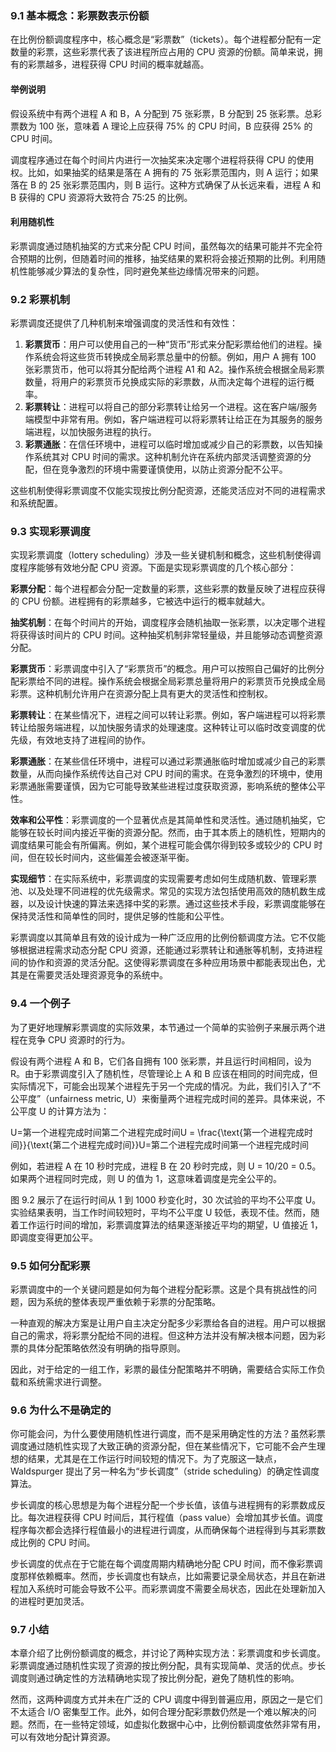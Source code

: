 ### 9.1 基本概念：彩票数表示份额

在比例份额调度程序中，核心概念是“彩票数”（tickets）。每个进程都分配有一定数量的彩票，这些彩票代表了该进程所应占用的 CPU 资源的份额。简单来说，拥有的彩票越多，进程获得 CPU 时间的概率就越高。

#### 举例说明

假设系统中有两个进程 A 和 B，A 分配到 75 张彩票，B 分配到 25 张彩票。总彩票数为 100 张，意味着 A 理论上应获得 75% 的 CPU 时间，B 应获得 25% 的 CPU 时间。

调度程序通过在每个时间片内进行一次抽奖来决定哪个进程将获得 CPU 的使用权。比如，如果抽奖的结果是落在 A 拥有的 75 张彩票范围内，则 A 运行；如果落在 B 的 25 张彩票范围内，则 B 运行。这种方式确保了从长远来看，进程 A 和 B 获得的 CPU 资源将大致符合 75:25 的比例。

#### 利用随机性

彩票调度通过随机抽奖的方式来分配 CPU 时间，虽然每次的结果可能并不完全符合预期的比例，但随着时间的推移，抽奖结果的累积将会接近预期的比例。利用随机性能够减少算法的复杂性，同时避免某些边缘情况带来的问题。

### 9.2 彩票机制

彩票调度还提供了几种机制来增强调度的灵活性和有效性：

1. **彩票货币**：用户可以使用自己的一种“货币”形式来分配彩票给他们的进程。操作系统会将这些货币转换成全局彩票总量中的份额。例如，用户 A 拥有 100 张彩票货币，他可以将其分配给两个进程 A1 和 A2。操作系统会根据全局彩票数量，将用户的彩票货币兑换成实际的彩票数，从而决定每个进程的运行概率。
2. **彩票转让**：进程可以将自己的部分彩票转让给另一个进程。这在客户端/服务端模型中非常有用。例如，客户端进程可以将彩票转让给正在为其服务的服务端进程，以加快服务进程的执行。
3. **彩票通胀**：在信任环境中，进程可以临时增加或减少自己的彩票数，以告知操作系统其对 CPU 时间的需求。这种机制允许在系统内部灵活调整资源的分配，但在竞争激烈的环境中需要谨慎使用，以防止资源分配不公平。

这些机制使得彩票调度不仅能实现按比例分配资源，还能灵活应对不同的进程需求和系统配置。

### 9.3 实现彩票调度

实现彩票调度（lottery scheduling）涉及一些关键机制和概念，这些机制使得调度程序能够有效地分配 CPU 资源。下面是实现彩票调度的几个核心部分：

**彩票分配**：每个进程都会分配一定数量的彩票，这些彩票的数量反映了进程应获得的 CPU 份额。进程拥有的彩票越多，它被选中运行的概率就越大。

**抽奖机制**：在每个时间片的开始，调度程序会随机抽取一张彩票，以决定哪个进程将获得该时间片的 CPU 时间。这种抽奖机制非常轻量级，并且能够动态调整资源分配。

**彩票货币**：彩票调度中引入了“彩票货币”的概念。用户可以按照自己偏好的比例分配彩票给不同的进程。操作系统会根据全局彩票总量将用户的彩票货币兑换成全局彩票。这种机制允许用户在资源分配上具有更大的灵活性和控制权。

**彩票转让**：在某些情况下，进程之间可以转让彩票。例如，客户端进程可以将彩票转让给服务端进程，以加快服务请求的处理速度。这种转让可以临时改变调度的优先级，有效地支持了进程间的协作。

**彩票通胀**：在某些信任环境中，进程可以通过彩票通胀临时增加或减少自己的彩票数量，从而向操作系统传达自己对 CPU 时间的需求。在竞争激烈的环境中，使用彩票通胀需要谨慎，因为它可能导致某些进程过度获取资源，影响系统的整体公平性。

**效率和公平性**：彩票调度的一个显著优点是其简单性和灵活性。通过随机抽奖，它能够在较长时间内接近平衡的资源分配。然而，由于其本质上的随机性，短期内的调度结果可能会有所偏离。例如，某个进程可能会偶尔得到较多或较少的 CPU 时间，但在较长时间内，这些偏差会被逐渐平衡。

**实现细节**：在实际系统中，彩票调度的实现需要考虑如何生成随机数、管理彩票池、以及处理不同进程的优先级需求。常见的实现方法包括使用高效的随机数生成器，以及设计快速的算法来选择中奖的彩票。通过这些技术手段，彩票调度能够在保持灵活性和简单性的同时，提供足够的性能和公平性。

彩票调度以其简单且有效的设计成为一种广泛应用的比例份额调度方法。它不仅能够根据进程需求动态分配 CPU 资源，还能通过彩票转让和通胀等机制，支持进程间的协作和资源的灵活分配。这使得彩票调度在多种应用场景中都能表现出色，尤其是在需要灵活处理资源竞争的系统中。

### 9.4 一个例子

为了更好地理解彩票调度的实际效果，本节通过一个简单的实验例子来展示两个进程在竞争 CPU 资源时的行为。

假设有两个进程 A 和 B，它们各自拥有 100 张彩票，并且运行时间相同，设为 R。由于彩票调度引入了随机性，尽管理论上 A 和 B 应该在相同的时间完成，但实际情况下，可能会出现某个进程先于另一个完成的情况。为此，我们引入了“不公平度”（unfairness metric, U）来衡量两个进程完成时间的差异。具体来说，不公平度 U 的计算方法为：

U=第一个进程完成时间第二个进程完成时间U = \frac{\text{第一个进程完成时间}}{\text{第二个进程完成时间}}U=第二个进程完成时间第一个进程完成时间

例如，若进程 A 在 10 秒时完成，进程 B 在 20 秒时完成，则 U = 10/20 = 0.5。如果两个进程同时完成，则 U 的值为 1，这意味着调度是完全公平的。

图 9.2 展示了在运行时间从 1 到 1000 秒变化时，30 次试验的平均不公平度 U。实验结果表明，当工作时间较短时，平均不公平度 U 较低，表现不佳。然而，随着工作运行时间的增加，彩票调度算法的结果逐渐接近平均的期望，U 值接近 1，即调度变得更加公平。

### 9.5 如何分配彩票

彩票调度中的一个关键问题是如何为每个进程分配彩票。这是个具有挑战性的问题，因为系统的整体表现严重依赖于彩票的分配策略。

一种直观的解决方案是让用户自主决定分配多少彩票给各自的进程。用户可以根据自己的需求，将彩票分配给不同的进程。但这种方法并没有解决根本问题，因为彩票的具体分配策略依然没有明确的指导原则。

因此，对于给定的一组工作，彩票的最佳分配策略并不明确，需要结合实际工作负载和系统需求进行调整。

### 9.6 为什么不是确定的

你可能会问，为什么要使用随机性进行调度，而不是采用确定性的方法？虽然彩票调度通过随机性实现了大致正确的资源分配，但在某些情况下，它可能不会产生理想的结果，尤其是在工作运行时间较短的情况下。为了克服这一缺点，Waldspurger 提出了另一种名为“步长调度”（stride scheduling）的确定性调度算法。

步长调度的核心思想是为每个进程分配一个步长值，该值与进程拥有的彩票数成反比。每次进程获得 CPU 时间后，其行程值（pass value）会增加其步长值。调度程序每次都会选择行程值最小的进程进行调度，从而确保每个进程得到与其彩票数成比例的 CPU 时间。

步长调度的优点在于它能在每个调度周期内精确地分配 CPU 时间，而不像彩票调度那样依赖概率。然而，步长调度也有缺点，比如需要记录全局状态，并且在新进程加入系统时可能会导致不公平。而彩票调度不需要全局状态，因此在处理新加入的进程时更加灵活。

### 9.7 小结

本章介绍了比例份额调度的概念，并讨论了两种实现方法：彩票调度和步长调度。彩票调度通过随机性实现了资源的按比例分配，具有实现简单、灵活的优点。步长调度则通过确定性的方法精确地实现了按比例分配，避免了随机性的影响。

然而，这两种调度方式并未在广泛的 CPU 调度中得到普遍应用，原因之一是它们不太适合 I/O 密集型工作。此外，如何合理分配彩票数仍然是一个难以解决的问题。然而，在一些特定领域，如虚拟化数据中心中，比例份额调度依然非常有用，可以有效地分配计算资源。